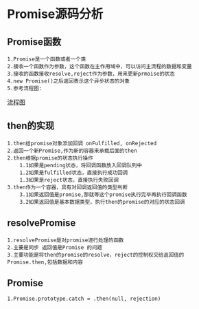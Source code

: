 # Promise源码分析

## Promise函数

    1.Promise是一个函数或者一个类
    2.接收一个函数作为参数，这个函数在主作用域中，可以访问主流程的数据和变量
    3.接收的函数接收resolve,reject作为参数，用来更新prmoise的状态
    4.new Promise()之后返回表示这个异步状态的对象
    5.参考流程图: 
[流程图](https://www.processon.com/diagraming/618890b0e0b34d766810a5a8)

## then的实现

    1.then给promise对象添加回调 onFulfilled, onRejected
    2.返回一个新Promise,作为新的容器来承载后面的then
    2.then根据promise的状态执行操作
        1.1如果是pending状态，将回调函数放入回调队列中
        1.2如果是fulfilled状态，直接执行成功回调
        1.3如果是reject状态，直接执行失败回调
    3.then作为一个容器，具有对回调返回值的类型判断
        3.1如果返回值是promise,那就等这个promise执行完毕再执行回调函数
        3.2如果返回值是基本数据类型，执行then的promise的对应的状态回调

## resolvePromise

    1.resolvePromise是对promise进行处理的函数
    2.主要是同步 返回值是Promise 的问题
    3.主要功能是将then的promise的resolve，reject的控制权交给返回值的Promise.then,包括数据和内容

## Promise

    1.Promise.prototype.catch = .then(null, rejection)
